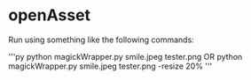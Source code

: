 # openAsset

Run using something like the following commands:

'''py
python magickWrapper.py smile.jpeg tester.png
OR
python magickWrapper.py smile.jpeg tester.png -resize 20%
'''